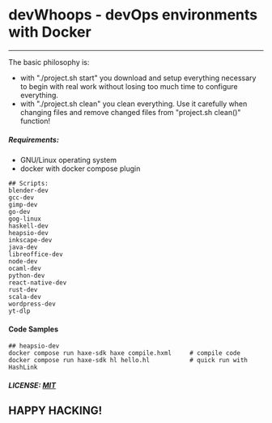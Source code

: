 # devWhoops - devOps environments with Docker

***
The basic philosophy is:
* with "./project.sh start" you download and setup everything necessary to begin with real work without losing too much time to configure everything.
* with "./project.sh clean" you clean everything. Use it carefully when changing files and remove changed files from "project.sh clean()" function!

##### Requirements:
* GNU/Linux operating system
* docker with docker compose plugin

```
## Scripts:
blender-dev
gcc-dev
gimp-dev
go-dev
gog-linux
haskell-dev
heapsio-dev
inkscape-dev
java-dev
libreoffice-dev
node-dev
ocaml-dev
python-dev
react-native-dev
rust-dev
scala-dev
wordpress-dev
yt-dlp
```

#### Code Samples
```
## heapsio-dev
docker compose run haxe-sdk haxe compile.hxml     # compile code
docker compose run haxe-sdk hl hello.hl           # quick run with HashLink
```

##### LICENSE: [MIT](https://github.com/aljazmc/devwhoops/blob/main/LICENSE.txt)

## HAPPY HACKING!
